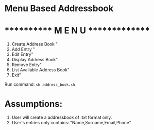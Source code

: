 # Menu Based Addressbook

# **\*\*\*\***\*\***\*\*\*\*** M E N U \***\*\*\*\*\***\*\***\*\*\*\*\***

1. Create Address Book "
2. Add Entry "
3. Edit Entry"
4. Display Address Book"
5. Remove Entry"
6. List Available Address Book"
7. Exit"

Run command: `sh address_book.sh`

# Assumptions:

1. User will create a addressbook of .txt format only.
2. User's entries only contains: "Name,Surname,Email,Phone"
